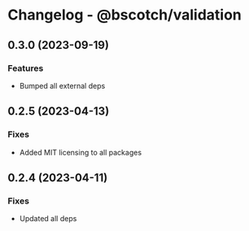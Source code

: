 # Changelog - @bscotch/validation

## 0.3.0 (2023-09-19)

### Features

- Bumped all external deps

## 0.2.5 (2023-04-13)

### Fixes

- Added MIT licensing to all packages

## 0.2.4 (2023-04-11)

### Fixes

- Updated all deps
